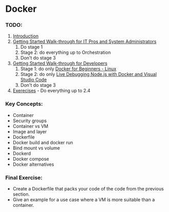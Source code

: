 # Docker

### TODO:
1. [Introduction](https://www.freecodecamp.org/news/a-beginner-friendly-introduction-to-containers-vms-and-docker-79a9e3e119b/)
2. [Getting Started Walk-through for IT Pros and System Administrators](https://training.play-with-docker.com)
    1. Do stage 1
    2. Stage 2: do everything up to Orchestration
    3. Don't do stage 3
3.  [Getting Started Walk-through for Developers](https://training.play-with-docker.com)
    1. Stage 1: do only [Docker for Beginners - Linux](https://training.play-with-docker.com/beginner-linux/)
    2. Stage 2: do only [Live Debugging Node.js with Docker and Visual Studio Code](https://training.play-with-docker.com/nodejs-live-debugging/)
    3. Don't do stage 3
4. [Exerecises](https://hamk-sysadmin-docker.github.io/exercises/) - Do everything up to 2.4

### Key Concepts:
-   Container
-   Security groups
-   Container vs VM
-   Image and layer
-   Dockerfile
-   Docker build and docker run
-   Bind mount vs volume
-   Dockerd
-   Docker compose
-   Docker alternatives

### Final Exercise:
- Create a Dockerfile that packs your code of the code from the previous section.
- Give an example for a use case where a VM is more suitable than a container.